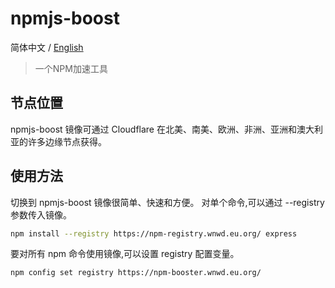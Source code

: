 # npmjs-boost

简体中文 / [English](./README.en.md)

> 一个NPM加速工具

## 节点位置
npmjs-boost 镜像可通过 Cloudflare 在北美、南美、欧洲、非洲、亚洲和澳大利亚的许多边缘节点获得。

## 使用方法
切换到 npmjs-boost 镜像很简单、快速和方便。
对单个命令,可以通过 --registry 参数传入镜像。

```bash
npm install --registry https://npm-registry.wnwd.eu.org/ express
```

要对所有 npm 命令使用镜像,可以设置 registry 配置变量。

```bash
npm config set registry https://npm-booster.wnwd.eu.org/
```
